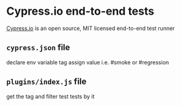 # Cypress.io end-to-end tests

[Cypress.io](https://www.cypress.io) is an open source, MIT licensed end-to-end test runner

## `cypress.json` file
declare env variable tag assign value i.e. #smoke or #regression 

## `plugins/index.js` file
get the tag and filter test tests by it

